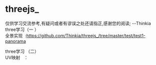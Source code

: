 # threejs_
仅供学习交流参考,有疑问或者有谬误之处还请指正,感谢您的阅读;      --Thinkia <br>
three学习（一 ）<br>
全景实现  :https://github.com/Thinkia/threejs_/tree/master/test/test1-panorama <br>

three学习 （二） <br>
UV映射   ：
